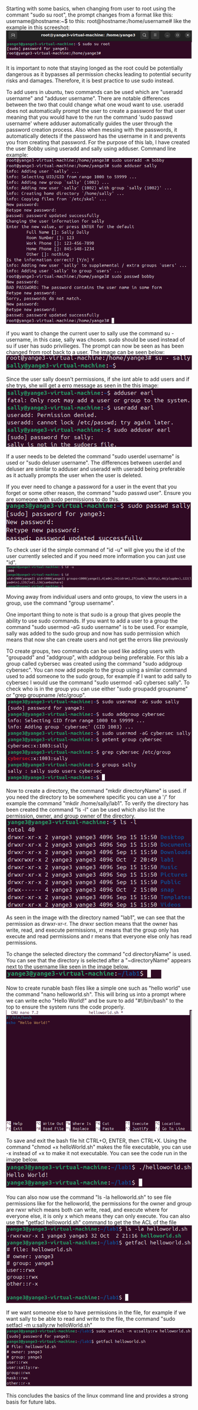 Starting with some basics, when changing from user to root using the commant "sudo su root", the prompt changes from a format like this:
username@hostname:~$
to this:
root@hostname:/home/username#
like the example in this screeshot:
![alt text](rootChange.png)

It is important to note that staying longed as the root could be potentially dangerous as it bypasses all permission checks leading to potential security risks and damages. Therefore, it is best practice to use sudo instead.

To add users in ubuntu, two commands can be used which are "useradd username" and "adduser username". There are notable differences between the two that could change what one woud want to use. 
useradd does not automatically prompt the user to create a password for that user meaning that you would have to the run the command 'sudo passwd username' where adduser automatically guides the user through the password creation process. 
Also when messing with the passwords, it automatically detects if the password has the username in it and prevents you from creating that password.
For the purpose of this lab, I have created the user Bobby using useradd and sally using adduser.
Command line example:
![alt text](creatingUsers.png)

if you want to change the current user to sally use the command su - username, in this case, sally was chosen. sudo should be used instead of su if user has sudo privilieges. The prompt can now be seen as has been changed from root back to a user. The image can be seen below:
![alt text](changeToSally.png)

Since the user sally doesn't permissions, if she isnt able to add users and if she trys, she will get a erro message as seen in the this image:
![alt text](sallyCreatingUsers.png)

If a user needs to be deleted the command "sudo userdel username" is used or "sudo deluser username". The differences between userdel and deluser are similar to adduser and useradd with useradd being preferable as it actually prompts the user when the user is deleted.

If you ever need to change a password for a user in the event that you forget or some other reason, the command "sudo passwd user". Ensure you are someone with sudo permissions to do this.
![alt text](sallyPasswordChange.png)

To check user id the simple command of "id -u" will give you the id of the user currently selected and if you need more information you can just use "id".
![alt text](userId.png)

Moving away from individual users and onto groups, to view the users in a group, use the command "group username".

One important thing to note is that sudo is a group that gives people the ability to use sudo commands. If you want to add a user to a group the command "sudo usermod -aG sudo username" is to be used.
For example, sally was added to the sudo group and now has sudo permission which means that now she can create users and not get the errors like previously

TO create groups, two commands can be used like adding users with "groupadd" and "addgroup", with addgroup being preferable. For this lab a group called cybersec was created using the command "sudo addgroup cybersec". You can now add people to the group using a similar command used to add someone to the sudo group, for example if I want to add sally to cybersec I would use the command "sudo usermod -aG cybersec sally". To check who is in the group you can use either "sudo groupadd groupname" or "grep groupname /etc/group".
![alt text](group.png)

Now to create a directory, the command "mkdir directoryName" is used. if you need the directory to be somewhere specific you can use a '/' for example the command "mkdir /home/sally/lab1". To verify the directory has been created the command "ls -l" can be used which also list the permission, owner, and group owner of the directory.
![alt text](directory.png)

As seen in the image with the directory named "lab1", we can see that the permission as drwxr-xr-r. The drwxr section means that the owner has write, read, and execute permissions, xr means that the group only has execute and read permissions and r means that everyone else only has read permissions.

To change the selected directory the command "cd directoryName" is used. You can see that the directory is selected after a "~directoryName" appears next to the username like seen in the image below.
![alt text](directorySelect.png)

Now to create runable bash files like a simple one such as "hello world" use the command "nano helloworld.sh". This will bring us into a prompt where we can write echo "Hello World!" and be sure to add "#!/bin/bash" to the top to ensure the system runs the code properly.
![alt text](HelloWorldBash.png)

To save and exit the bash file hit CTRL+O, ENTER, then CTRL+X. Using the command "chmod +x helloWorld.sh" makes the file executable, you can use -x instead of +x to make it not executable. You can see the code run in the image below.
![alt text](HelloWorld!.png)

You can also now use the command "ls -la helloworld.sh" to see file permissions like for the helloworld, the permissions for the owner and group are rwxr which means both can write, read, and execute where for everyone else, it is only x which means they can only execute. You can also use the "getfacl helloworld.sh" command to get the the ACL of the file
![alt text](helloworldperms.png)

If we want someone else to have permissions in the file, for example if we want sally to be able to read and write to the file, the command "sudo setfacl -m u:sally:rw helloWorld.sh"
![alt text](sallyHelloWorld.png)

This concludes the basics of the linux command line and provides a strong basis for future labs.
